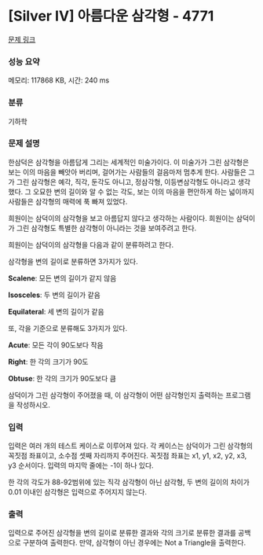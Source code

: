 # [Silver IV] 아름다운 삼각형 - 4771 

[문제 링크](https://www.acmicpc.net/problem/4771) 

### 성능 요약

메모리: 117868 KB, 시간: 240 ms

### 분류

기하학

### 문제 설명

<p>
	한삼덕은 삼각형을 아름답게 그리는 세계적인 미술가이다. 이 미술가가 그린 삼각형은 보는 이의 마음을 빼앗아 버리며, 걸어가는 사람들의 걸음마저 멈추게 한다. 사람들은 그가 그린 삼각형은 예각, 직각, 둔각도 아니고, 정삼각형, 이등변삼각형도 아니라고 생각했다. 그 오묘한 변의 길이와 알 수 없는 각도, 보는 이의 마음을 편안하게 하는 넓이까지 사람들은 삼각형의 매력에 푹 빠져 있었다.</p>

<p>
	희원이는 삼덕이의 삼각형을 보고 아름답지 않다고 생각하는 사람이다. 희원이는 삼덕이가 그린 삼각형도 특별한 삼각형이 아니라는 것을 보여주려고 한다.</p>

<p>
	희원이는 삼덕이의 삼각형을 다음과 같이 분류하려고 한다.</p>

<p>
	삼각형을 변의 길이로 분류하면 3가지가 있다.</p>

<p>
	<strong>Scalene</strong>: 모든 변의 길이가 같지 않음</p>
<p>
	<strong>Isosceles</strong>: 두 변의 길이가 같음</p>
<p>
	<strong>Equilateral</strong>: 세 변의 길이가 같음</p>

<p>
	또, 각을 기준으로 분류해도 3가지가 있다.</p>
<p>
	<strong>Acute</strong>: 모든 각이 90도보다 작음</p>
<p>
	<strong>Right</strong>: 한 각의 크기가 90도</p>
<p>
	<strong>Obtuse</strong>: 한 각의 크기가 90도보다 큼</p>

<p>
	삼덕이가 그린 삼각형이 주어졌을 때, 이 삼각형이 어떤 삼각형인지 출력하는 프로그램을 작성하시오.</p>

### 입력 

 <p>
	입력은 여러 개의 테스트 케이스로 이루어져 있다. 각 케이스는 삼덕이가 그린 삼각형의 꼭짓점 좌표이고, 소수점 셋째 자리까지 주어진다. 꼭짓점 좌표는 x1, y1, x2, y2, x3, y3 순서이다. 입력의 마지막 줄에는 -1이 하나 있다.</p>

<p>
	한 각의 각도가 88-92범위에 있는 직각 삼각형이 아닌 삼각형, 두 변의 길이의 차이가 0.01 이내인 삼각형은 입력으로 주어지지 않는다.</p>

### 출력 

 <p>
	입력으로 주어진 삼각형을 변의 길이로 분류한 결과와 각의 크기로 분류한 결과를 공백으로 구분하여 출력한다. 만약, 삼각형이 아닌 경우에는 Not a Triangle을 출력한다.</p>

